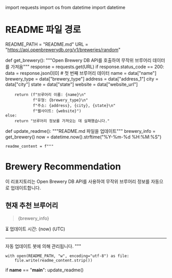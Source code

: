import requests
import os
from datetime import datetime

# README 파일 경로
README_PATH = "README.md"
URL = "https://api.openbrewerydb.org/v1/breweries/random"

def get_brewery():
    """Open Brewery DB API를 호출하여 무작위 브루어리 데이터를 가져옴"""
    response = requests.get(URL)
    if response.status_code == 200:
        data = response.json()[0]  # 첫 번째 브루어리 데이터
        name = data["name"]
        brewery_type = data["brewery_type"]
        address = data["address_1"]
        city = data["city"]
        state = data["state"]
        website = data["website_url"]
        
        return (f"브루어리 이름: {name}\n"
                f"유형: {brewery_type}\n"
                f"주소: {address}, {city}, {state}\n"
                f"웹사이트: {website}")
    else:
        return "브루어리 정보를 가져오는 데 실패했습니다."

def update_readme():
    """README.md 파일을 업데이트"""
    brewery_info = get_brewery()
    now = datetime.now().strftime("%Y-%m-%d %H:%M:%S")
    
    readme_content = f"""
# Brewery Recommendation

이 리포지토리는 Open Brewery DB API를 사용하여 무작위 브루어리 정보를 자동으로 업데이트합니다.

## 현재 추천 브루어리
> {brewery_info}

⏳ 업데이트 시간: {now} (UTC)

---
자동 업데이트 봇에 의해 관리됩니다.
"""

    with open(README_PATH, "w", encoding="utf-8") as file:
        file.write(readme_content.strip())

if __name__ == "__main__":
    update_readme()
